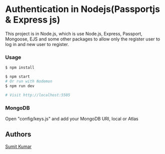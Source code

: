 # Authentication in Nodejs(Passportjs & Express js)

This project is in Node.js, which is use Node.js, Express, Passport, Mongoose, EJS and some other packages to allow only the register user to log in and new user to register.

### Usage

```sh
$ npm install
```

```sh
$ npm start
# Or run with Nodemon
$ npm run dev

# Visit http://localhost:5505
```

### MongoDB

Open "config/keys.js" and add your MongoDB URI, local or Atlas

## Authors

[Sumit Kumar](https://github.com/sumitkumar1207)
